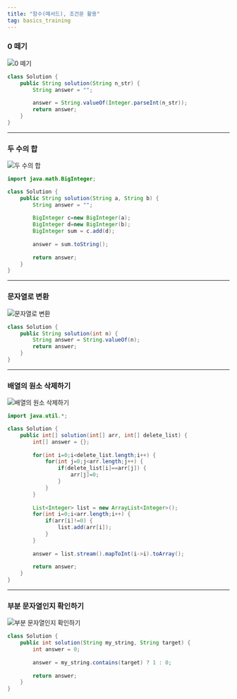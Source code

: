 ```yaml
---
title: "함수(메서드), 조건문 활용"
tag: basics_training
---
```


### 0 떼기
![0 떼기](https://github.com/yony-k/yony-k.github.io/assets/109204976/efc573de-62bc-4a9e-993a-f7a47b380f70)

```java
class Solution {
    public String solution(String n_str) {
        String answer = "";
        
        answer = String.valueOf(Integer.parseInt(n_str));
        return answer;
    }
}
```

---

### 두 수의 합
![두 수의 합](https://github.com/yony-k/yony-k.github.io/assets/109204976/8713b3ab-39b1-40ce-968a-3d32cf69ea43)

```java
import java.math.BigInteger;

class Solution {
    public String solution(String a, String b) {
        String answer = "";
        
        BigInteger c=new BigInteger(a);
		BigInteger d=new BigInteger(b);
		BigInteger sum = c.add(d);
		
		answer = sum.toString();
        
        return answer;
    }
}
```

---

### 문자열로 변환
![문자열로 변환](https://github.com/yony-k/yony-k.github.io/assets/109204976/aa7deff8-8034-4818-9328-5e244a4d05ba)

```java
class Solution {
    public String solution(int n) {
        String answer = String.valueOf(n);
        return answer;
    }
}
```

---

### 배열의 원소 삭제하기
![배열의 원소 삭제하기](https://github.com/yony-k/yony-k.github.io/assets/109204976/7f3d9d0e-9010-4699-8654-252e31eba44b)

```java
import java.util.*;

class Solution {
    public int[] solution(int[] arr, int[] delete_list) {
        int[] answer = {};
        
        for(int i=0;i<delete_list.length;i++) {
			for(int j=0;j<arr.length;j++) {
				if(delete_list[i]==arr[j]) {
					arr[j]=0;
				}
			}
		}
		
		List<Integer> list = new ArrayList<Integer>();
		for(int i=0;i<arr.length;i++) {
			if(arr[i]!=0) {
				list.add(arr[i]);
			}
		}
		
		answer = list.stream().mapToInt(i->i).toArray();
        
        return answer;
    }
}
```

---

### 부분 문자열인지 확인하기
![부분 문자열인지 확인하기](https://github.com/yony-k/yony-k.github.io/assets/109204976/a6934fa4-249f-4a95-a8d8-5b9a5ac42013)

```java
class Solution {
    public int solution(String my_string, String target) {
        int answer = 0;
        
        answer = my_string.contains(target) ? 1 : 0;
        
        return answer;
    }
}
```
